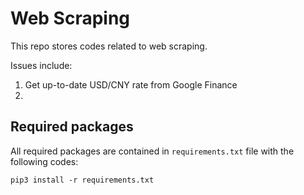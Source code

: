 # Web Scraping

This repo stores codes related to web scraping.

Issues include: 
1. Get up-to-date USD/CNY rate from Google Finance
2. 


## Required packages
All required packages are contained in `requirements.txt` file with the following codes:

```pip3 install -r requirements.txt```

